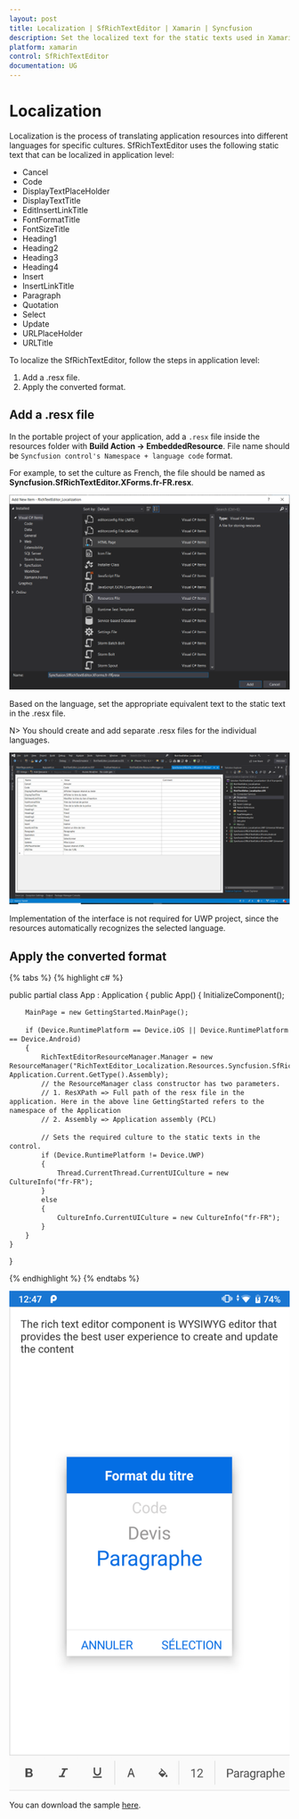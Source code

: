 ```yaml
---
layout: post
title: Localization | SfRichTextEditor | Xamarin | Syncfusion
description: Set the localized text for the static texts used in Xamarin.Forms Rich Text Editor Control.
platform: xamarin
control: SfRichTextEditor
documentation: UG
---
```


# Localization 

Localization is the process of translating application resources into different languages for specific cultures. SfRichTextEditor uses the following static text that can be localized in application level:

* Cancel
* Code
* DisplayTextPlaceHolder
* DisplayTextTitle
* EditInsertLinkTitle
* FontFormatTitle
* FontSizeTitle
* Heading1
* Heading2
* Heading3
* Heading4
* Insert
* InsertLinkTitle
* Paragraph
* Quotation
* Select
* Update
* URLPlaceHolder
* URLTitle

To localize the SfRichTextEditor, follow the steps in application level:

1. Add a .resx file.
2. Apply the converted format.

## Add a .resx file

In the portable project of your application, add a `.resx` file inside the resources folder with **Build Action -> EmbeddedResource**. File name should be `Syncfusion control's Namespace + language code` format.

For example, to set the culture as French, the file should be named as **Syncfusion.SfRichTextEditor.XForms.fr-FR.resx**.

![Adding resx file for RTE](SfRichTextEditor_Images/AddRichTextResxFile.png)

Based on the language, set the appropriate equivalent text to the static text in the .resx file.

N> You should create and add separate .resx files for the individual languages.

![resx file of RTE](SfRichTextEditor_Images/RTEEquivalentText.png)

Implementation of the interface is not required for UWP project, since the resources automatically recognizes the selected language.

## Apply the converted format 

{% tabs %}
{% highlight c# %}

public partial class App : Application
{
    public App()
    {
        InitializeComponent();

        MainPage = new GettingStarted.MainPage();
        
        if (Device.RuntimePlatform == Device.iOS || Device.RuntimePlatform == Device.Android)
        {
            RichTextEditorResourceManager.Manager = new ResourceManager("RichTextEditor_Localization.Resources.Syncfusion.SfRichTextEditor.XForms", Application.Current.GetType().Assembly);
            // the ResourceManager class constructor has two parameters.
            // 1. ResXPath => Full path of the resx file in the application. Here in the above line GettingStarted refers to the namespace of the Application
            // 2. Assembly => Application assembly (PCL)
    
            // Sets the required culture to the static texts in the control.		
            if (Device.RuntimePlatform != Device.UWP)
            {
                Thread.CurrentThread.CurrentUICulture = new CultureInfo("fr-FR");
            }
            else 
            {
                CultureInfo.CurrentUICulture = new CultureInfo("fr-FR");
            }
        }
    }
} 

{% endhighlight %}
{% endtabs %}

![Rich Text Editor with localized text](SfRichTextEditor_Images/FontStyle.png)

You can download the sample [here](https://www.syncfusion.com/downloads/support/directtrac/general/ze/RTE_Localization1779356607.zip).
